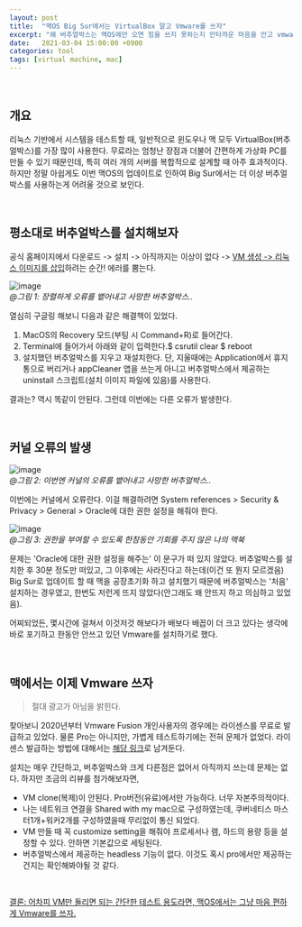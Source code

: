 ```yaml
---
layout: post
title:  "맥OS Big Sur에서는 VirtualBox 말고 Vmware를 쓰자" 
excerpt: "왜 버추얼박스는 맥OS에만 오면 힘을 쓰지 못하는지 안타까운 마음을 안고 vmware를 사용해본 후기를 공유한다."
date:   2021-03-04 15:00:00 +0900
categories: tool
tags: [virtual machine, mac]
---
```


<br>

## 개요

리눅스 기반에서 시스템을 테스트할 때, 일반적으로 윈도우나 맥 모두 VirtualBox(버추얼박스)를 가장 많이 사용한다. 무료라는 엄청난 장점과 더불어 간편하게 가상화 PC를 만들 수 있기 때문인데, 특히 여러 개의 서버를 복합적으로 설계할 때 아주 효과적이다. 하지만 정말 아쉽게도 이번 맥OS의 업데이트로 인하여 Big Sur에서는 더 이상 버추얼박스를 사용하는게 어려울 것으로 보인다.

<br>

## 평소대로 버추얼박스를 설치해보자

공식 홈페이지에서 다운로드 -> 설치 -> 아직까지는 이상이 없다 -> <u>VM 생성 -> 리눅스 이미지를 삽입</u>하려는 순간! 에러를 뿜는다.

![image](https://user-images.githubusercontent.com/39115630/140277641-8fa06b20-c971-4bf8-9bce-7b5d588cbfec.png)  
*@그림 1: 장렬하게 오류를 뱉어내고 사망한 버추얼박스..*

열심히 구글링 해보니 다음과 같은 해결책이 있었다.

1. MacOS의 Recovery 모드(부팅 시 Command+R)로 들어간다.
2. Terminal에 들어가서 아래와 같이 입력한다.$ csrutil clear $ reboot
3. 설치했던 버추얼박스를 지우고 재설치한다. 단, 지울때에는 Application에서 휴지통으로 버리거나 appCleaner 앱을 쓰는게 아니고 버추얼박스에서 제공하는 uninstall 스크립트(설치 이미지 파일에 있음)를 사용한다.

결과는? 역시 똑같이 안된다. 그런데 이번에는 다른 오류가 발생한다.

<br>

## 커널 오류의 발생

![image](https://user-images.githubusercontent.com/39115630/140277906-f3454fc7-ca22-4373-a5a3-51d7c9e858fe.png)  
*@그림 2: 이번엔 커널의 오류를 뱉어내고 사망한 버추얼박스..*

이번에는 커널에서 오류란다. 이걸 해결하려면 System references > Security & Privacy > General > Oracle에 대한 권한 설정을 해줘야 한다.  

![image](https://user-images.githubusercontent.com/39115630/140278057-f43a4802-24dd-4f70-9d62-7dd0e595b815.png)  
*@그림 3: 권한을 부여할 수 있도록 한참동안 기회를 주지 않은 나의 맥북*

문제는 'Oracle에 대한 권한 설정을 해주는' 이 문구가 떠 있지 않았다. 버추얼박스를 설치한 후 30분 정도만 떠있고, 그 이후에는 사라진다고 하는데(이건 또 뭔지 모르겠음) Big Sur로 업데이트 할 때 맥을 공장초기화 하고 설치했기 때문에 버추얼박스는 '처음' 설치하는 경우였고, 한번도 저런게 뜨지 않았다(안그래도 왜 안뜨지 하고 의심하고 있었음).

어찌되었든, 몇시간에 걸쳐서 이것저것 해보다가 배보다 배꼽이 더 크고 있다는 생각에 바로 포기하고 한동안 안쓰고 있던 Vmware를 설치하기로 했다.

<br>

## 맥에서는 이제 Vmware 쓰자

> 절대 광고가 아님을 밝힌다.

찾아보니 2020년부터 Vmware Fusion 개인사용자의 경우에는 라이센스를 무료로 발급하고 있었다. 물론 Pro는 아니지만, 가볍게 테스트하기에는 전혀 문제가 없었다. 라이센스 발급하는 방법에 대해서는 [해당 링크](https://haddoddo.tistory.com/entry/MAC-%EB%A7%A5%EB%B6%81%EC%97%90-%EC%9C%88%EB%8F%84%EC%9A%B0-%EB%AC%B4%EB%A3%8C%EC%84%A4%EC%B9%98-VMware-Fusion-12-%EA%B0%84%EB%8B%A8-%EC%84%A4%EC%B9%98%EB%B0%A9%EB%B2%95#google_vignette)로 남겨둔다.

설치는 매우 간단하고, 버추얼박스와 크게 다른점은 없어서 아직까지 쓰는데 문제는 없다. 하지만 조금의 리뷰를 첨가해보자면,
- VM clone(복제)이 안된다. Pro버전(유료)에서만 가능하다. 너무 자본주의적이다.
- 나는 네트워크 연결을 Shared with my mac으로 구성하였는데, 쿠버네티스 마스터1개+워커2개를 구성하였을때 무리없이 통신 되었다.
- VM 만들 때 꼭 customize setting을 해줘야 프로세서나 램, 하드의 용량 등을 설정할 수 있다. 안하면 기본값으로 세팅된다.
- 버추얼박스에서 제공하는 headless 기능이 없다. 이것도 혹시 pro에서만 제공하는건지는 확인해봐야될 것 같다.

<br>

<u>결론: 어차피 VM만 돌리면 되는 간단한 테스트 용도라면, 맥OS에서는 그냥 마음 편하게 Vmware를 쓰자.</u>
